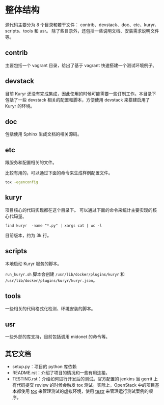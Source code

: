 # 整体结构

源代码主要分为 8 个目录和若干文件：
contrib、devstack、doc、etc、kuryr、scripts、tools 和 usr。
除了些目录外，还包括一些说明文档、安装需求说明文件等。

## contrib
主要包括一个 vagrant 目录，给出了基于 vagrant 快速搭建一个测试环境例子。

## devstack
目前 Kuryr 还没有完成集成，因此使用的时候可能需要一些订制工作。本目录下包括了一些 devstack 相关的配置和脚本，方便使用 devstack 来搭建启用了 Kuryr 的环境。

## doc
包括使用 Sphinx 生成文档的相关源码。

## etc
跟服务和配置相关的文件。

比较有用的，可以通过下面的命令来生成样例配置文件。
```sh
tox -egenconfig
```

## kuryr
项目核心的代码实现都在这个目录下。
可以通过下面的命令来统计主要实现的核心代码量。
```
find kuryr  -name "*.py" | xargs cat | wc -l
```
目前版本，约为 3k 行。

## scripts
本地启动 Kuryr 服务的脚本。

`run_kuryr.sh` 脚本会创建 `/usr/lib/docker/plugins/kuryr` 和 `/usr/lib/docker/plugins/kuryr/kuryr.json`。

## tools
一些相关的代码格式化检测、环境安装的脚本。

## usr
一些外部的库支持，目前包括调用 midonet 的命令等。

## 其它文档
* setup.py：项目的 python 库依赖
* README.rst：介绍了项目的情况和一些有用连接。
* TESTING.rst：介绍如何进行开发后的测试。官方配置的 jenkins 当 gerrit 上有代码提交 review 的时候会触发 tox 测试。实际上，OpenStack 中的项目基本都使用 [tox](http://tox.readthedocs.org/en/latest/) 来管理测试的虚拟环境，使用 [testr](https://wiki.openstack.org/wiki/Testr) 来管理运行测试案例的顺序。
